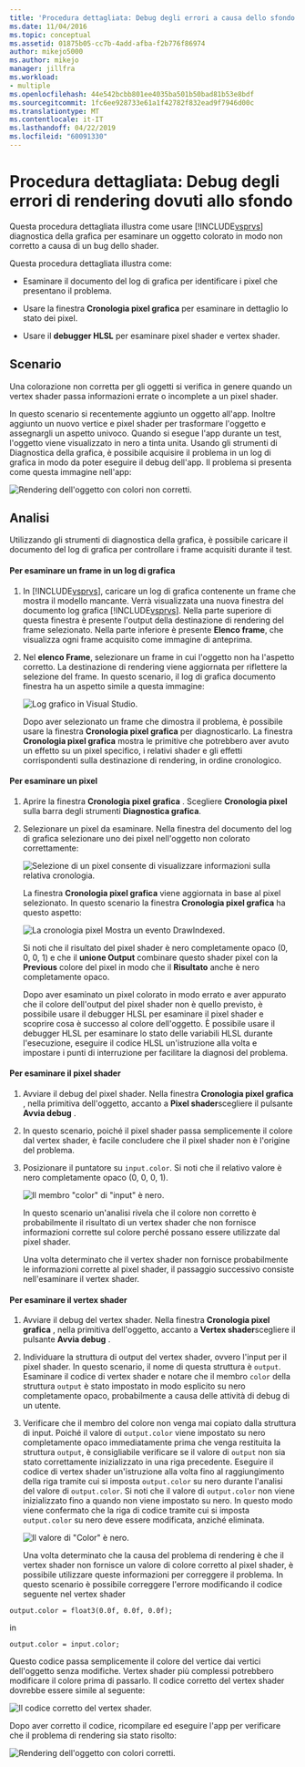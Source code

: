 ```yaml
---
title: 'Procedura dettagliata: Debug degli errori a causa dello sfondo di Rendering | Microsoft Docs'
ms.date: 11/04/2016
ms.topic: conceptual
ms.assetid: 01875b05-cc7b-4add-afba-f2b776f86974
author: mikejo5000
ms.author: mikejo
manager: jillfra
ms.workload:
- multiple
ms.openlocfilehash: 44e542bcbb801ee4035ba501b50bad81b53e8bdf
ms.sourcegitcommit: 1fc6ee928733e61a1f42782f832ead9f7946d00c
ms.translationtype: MT
ms.contentlocale: it-IT
ms.lasthandoff: 04/22/2019
ms.locfileid: "60091330"
---
```

# <a name="walkthrough-debugging-rendering-errors-due-to-shading"></a>Procedura dettagliata: Debug degli errori di rendering dovuti allo sfondo
Questa procedura dettagliata illustra come usare [!INCLUDE[vsprvs](../../code-quality/includes/vsprvs_md.md)] diagnostica della grafica per esaminare un oggetto colorato in modo non corretto a causa di un bug dello shader.

 Questa procedura dettagliata illustra come:

- Esaminare il documento del log di grafica per identificare i pixel che presentano il problema.

- Usare la finestra **Cronologia pixel grafica** per esaminare in dettaglio lo stato dei pixel.

- Usare il **debugger HLSL** per esaminare pixel shader e vertex shader.

## <a name="scenario"></a>Scenario
 Una colorazione non corretta per gli oggetti si verifica in genere quando un vertex shader passa informazioni errate o incomplete a un pixel shader.

 In questo scenario si recentemente aggiunto un oggetto all'app. Inoltre aggiunto un nuovo vertice e pixel shader per trasformare l'oggetto e assegnargli un aspetto univoco. Quando si esegue l'app durante un test, l'oggetto viene visualizzato in nero a tinta unita. Usando gli strumenti di Diagnostica della grafica, è possibile acquisire il problema in un log di grafica in modo da poter eseguire il debug dell'app. Il problema si presenta come questa immagine nell'app:

 ![Rendering dell'oggetto con colori non corretti. ](media/gfx_diag_demo_render_error_shader_problem.png "gfx_diag_demo_render_error_shader_problem")

## <a name="investigation"></a>Analisi
 Utilizzando gli strumenti di diagnostica della grafica, è possibile caricare il documento del log di grafica per controllare i frame acquisiti durante il test.

#### <a name="to-examine-a-frame-in-a-graphics-log"></a>Per esaminare un frame in un log di grafica

1. In [!INCLUDE[vsprvs](../../code-quality/includes/vsprvs_md.md)], caricare un log di grafica contenente un frame che mostra il modello mancante. Verrà visualizzata una nuova finestra del documento log grafica [!INCLUDE[vsprvs](../../code-quality/includes/vsprvs_md.md)]. Nella parte superiore di questa finestra è presente l'output della destinazione di rendering del frame selezionato. Nella parte inferiore è presente **Elenco frame**, che visualizza ogni frame acquisito come immagine di anteprima.

2. Nel **elenco Frame**, selezionare un frame in cui l'oggetto non ha l'aspetto corretto. La destinazione di rendering viene aggiornata per riflettere la selezione del frame. In questo scenario, il log di grafica documento finestra ha un aspetto simile a questa immagine:

    ![Log grafico in Visual Studio. ](media/gfx_diag_demo_render_error_shader_step_1.png "gfx_diag_demo_render_error_shader_step_1")

   Dopo aver selezionato un frame che dimostra il problema, è possibile usare la finestra **Cronologia pixel grafica** per diagnosticarlo. La finestra **Cronologia pixel grafica** mostra le primitive che potrebbero aver avuto un effetto su un pixel specifico, i relativi shader e gli effetti corrispondenti sulla destinazione di rendering, in ordine cronologico.

#### <a name="to-examine-a-pixel"></a>Per esaminare un pixel

1. Aprire la finestra **Cronologia pixel grafica** . Scegliere **Cronologia pixel** sulla barra degli strumenti **Diagnostica grafica**.

2. Selezionare un pixel da esaminare. Nella finestra del documento del log di grafica selezionare uno dei pixel nell'oggetto non colorato correttamente:

    ![Selezione di un pixel consente di visualizzare informazioni sulla relativa cronologia. ](media/gfx_diag_demo_render_error_shader_step_2.png "gfx_diag_demo_render_error_shader_step_2")

    La finestra **Cronologia pixel grafica** viene aggiornata in base al pixel selezionato. In questo scenario la finestra **Cronologia pixel grafica** ha questo aspetto:

    ![La cronologia pixel Mostra un evento DrawIndexed. ](media/gfx_diag_demo_render_error_shader_step_3.png "gfx_diag_demo_render_error_shader_step_3")

    Si noti che il risultato del pixel shader è nero completamente opaco (0, 0, 0, 1) e che il **unione Output** combinare questo shader pixel con la **Previous** colore del pixel in modo che il  **Risultato** anche è nero completamente opaco.

   Dopo aver esaminato un pixel colorato in modo errato e aver appurato che il colore dell'output del pixel shader non è quello previsto, è possibile usare il debugger HLSL per esaminare il pixel shader e scoprire cosa è successo al colore dell'oggetto. È possibile usare il debugger HLSL per esaminare lo stato delle variabili HLSL durante l'esecuzione, eseguire il codice HLSL un'istruzione alla volta e impostare i punti di interruzione per facilitare la diagnosi del problema.

#### <a name="to-examine-the-pixel-shader"></a>Per esaminare il pixel shader

1. Avviare il debug del pixel shader. Nella finestra **Cronologia pixel grafica** , nella primitiva dell'oggetto, accanto a **Pixel shader**scegliere il pulsante **Avvia debug** .

2. In questo scenario, poiché il pixel shader passa semplicemente il colore dal vertex shader, è facile concludere che il pixel shader non è l'origine del problema.

3. Posizionare il puntatore su `input.color`. Si noti che il relativo valore è nero completamente opaco (0, 0, 0, 1).

    ![Il membro "color" di "input" è nero. ](media/gfx_diag_demo_render_error_shader_step_5.png "gfx_diag_demo_render_error_shader_step_5")

    In questo scenario un'analisi rivela che il colore non corretto è probabilmente il risultato di un vertex shader che non fornisce informazioni corrette sul colore perché possano essere utilizzate dal pixel shader.

   Una volta determinato che il vertex shader non fornisce probabilmente le informazioni corrette al pixel shader, il passaggio successivo consiste nell'esaminare il vertex shader.

#### <a name="to-examine-the-vertex-shader"></a>Per esaminare il vertex shader

1. Avviare il debug del vertex shader. Nella finestra **Cronologia pixel grafica** , nella primitiva dell'oggetto, accanto a **Vertex shader**scegliere il pulsante **Avvia debug** .

2. Individuare la struttura di output del vertex shader, ovvero l'input per il pixel shader. In questo scenario, il nome di questa struttura è `output`. Esaminare il codice di vertex shader e notare che il membro `color` della struttura `output` è stato impostato in modo esplicito su nero completamente opaco, probabilmente a causa delle attività di debug di un utente.

3. Verificare che il membro del colore non venga mai copiato dalla struttura di input. Poiché il valore di `output.color` viene impostato su nero completamente opaco immediatamente prima che venga restituita la struttura `output`, è consigliabile verificare se il valore di `output` non sia stato correttamente inizializzato in una riga precedente. Eseguire il codice di vertex shader un'istruzione alla volta fino al raggiungimento della riga tramite cui si imposta `output.color` su nero durante l'analisi del valore di `output.color`. Si noti che il valore di `output.color` non viene inizializzato fino a quando non viene impostato su nero. In questo modo viene confermato che la riga di codice tramite cui si imposta `output.color` su nero deve essere modificata, anziché eliminata.

    ![Il valore di "Color" è nero. ](media/gfx_diag_demo_render_error_shader_step_7.png "gfx_diag_demo_render_error_shader_step_7")

   Una volta determinato che la causa del problema di rendering è che il vertex shader non fornisce un valore di colore corretto al pixel shader, è possibile utilizzare queste informazioni per correggere il problema. In questo scenario è possibile correggere l'errore modificando il codice seguente nel vertex shader

```hlsl
output.color = float3(0.0f, 0.0f, 0.0f);
```

 in

```hlsl
output.color = input.color;
```

 Questo codice passa semplicemente il colore del vertice dai vertici dell'oggetto senza modifiche. Vertex shader più complessi potrebbero modificare il colore prima di passarlo. Il codice corretto del vertex shader dovrebbe essere simile al seguente:

 ![Il codice corretto del vertex shader. ](media/gfx_diag_demo_render_error_shader_step_8.png "gfx_diag_demo_render_error_shader_step_8")

 Dopo aver corretto il codice, ricompilare ed eseguire l'app per verificare che il problema di rendering sia stato risolto:

 ![Rendering dell'oggetto con colori corretti. ](media/gfx_diag_demo_render_error_shader_resolution.png "gfx_diag_demo_render_error_shader_resolution")
